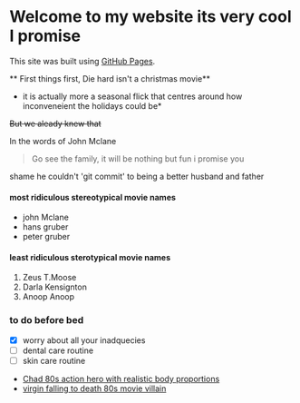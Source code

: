 # Welcome to my website its very cool I promise


This site was built using [GitHub Pages](https://pages.github.com/).

** First things first, Die hard isn't a christmas movie**

* it is actually more a seasonal flick that centres around how inconveneient the holidays could be*

~~But we aleady knew that~~

In the words of John Mclane

> Go see the family, it will be nothing but fun i promise you

shame he couldn't 'git commit' to being a better husband and father

#### most ridiculous stereotypical movie names ####

- john Mclane
- hans gruber
- peter gruber

#### least ridiculous sterotypical movie names ####
1. Zeus T.Moose
2. Darla Kensignton
3. Anoop Anoop

### to do before bed ###
- [x] worry about all your inadquecies
- [ ] dental care routine
- [ ] skin care routine 

- [Chad 80s action hero with realistic body proportions](mclane.jpg)
- [virgin falling to death 80s movie villain](gruber.jfif)

